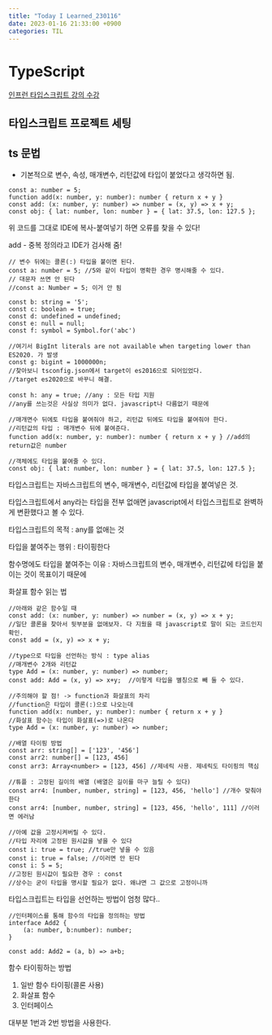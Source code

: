 ```yaml
---
title: "Today I Learned_230116"
date: 2023-01-16 21:33:00 +0900
categories: TIL
---
```


# TypeScript
[인프런 타입스크립트 강의 수강](https://www.inflearn.com/course/%ED%83%80%EC%9E%85%EC%8A%A4%ED%81%AC%EB%A6%BD%ED%8A%B8-%EC%98%AC%EC%9D%B8%EC%9B%90-1/dashboard)

## 타입스크립트 프로젝트 세팅
## ts 문법

- 기본적으로 변수, 속성, 매개변수, 리턴값에 타입이 붙었다고 생각하면 됨.

```tsx
const a: number = 5;
function add(x: number, y: number): number { return x + y }
const add: (x: number, y: number) => number = (x, y) => x + y;
const obj: { lat: number, lon: number } = { lat: 37.5, lon: 127.5 };
```

위 코드를 그대로 IDE에 복사-붙여넣기 하면 오류를 찾을 수 있다!

add - 중복 정의라고 IDE가 검사해 줌!

```tsx
// 변수 뒤에는 콜론(:) 타입을 붙이면 된다.
const a: number = 5; //5와 같이 타입이 명확한 경우 명시해줄 수 있다.
// 대문자 쓰면 안 된다
//const a: Number = 5; 이거 안 됨

const b: string = '5';
const c: boolean = true;
const d: undefined = undefined;
const e: null = null;
const f: symbol = Symbol.for('abc')

//여기서 BigInt literals are not available when targeting lower than ES2020. 가 발생
const g: bigint = 1000000n;
//찾아보니 tsconfig.json에서 target이 es2016으로 되어있었다.
//target es2020으로 바꾸니 해결.

const h: any = true; //any : 모든 타입 지원
//any를 쓰는것은 사실상 의미가 없다. javascript나 다름없기 때문에

//매개면수 뒤에토 타입을 붙여줘야 하고, 리턴값 뒤에도 타입을 붙여줘야 한다.
//리턴값의 타입 : 매개변수 뒤에 붙여준다.
function add(x: number, y: number): number { return x + y } //add의 return값은 number

//객체에도 타입을 붙여줄 수 있다.
const obj: { lat: number, lon: number } = { lat: 37.5, lon: 127.5 };
```

타입스크립트는 자바스크립트의 변수, 매개변수, 리턴값에 타입을 붙여넣은 것.

타입스크립트에서 any라는 타입을 전부 없애면 javascript에서 타입스크립트로 완벽하게 변환했다고 볼 수 있다.

타입스크립트의 목적 : any를 없애는 것

타입을 붙여주는 행위 : 타이핑한다

함수명에도 타입을 붙여주는 이유 : 자바스크립트의 변수, 매개변수, 리턴값에 타입을 붙이는 것이 목표이기 때문에

화살표 함수 읽는 법

```tsx
//아래와 같은 함수일 때
const add: (x: number, y: number) => number = (x, y) => x + y;
//일단 콜론을 찾아서 뒷부분을 없애보자. 다 지웠을 때 javascript로 말이 되는 코드인지 확인.
const add = (x, y) => x + y;

//type으로 타입을 선언하는 방식 : type alias
//매개변수 2개와 리턴값
type Add = (x: number, y: number) => number;
const add: Add = (x, y) => x+y;  //이렇게 타입을 별칭으로 빼 둘 수 있다.

//주의해야 할 점! -> function과 화살표의 차리
//function은 타입이 콜론(:)으로 나오는데
function add(x: number, y: number): number { return x + y }
//화살표 함수는 타입이 화살표(=>)로 나온다
type Add = (x: number, y: number) => number;

//배열 타이핑 방법
const arr: string[] = ['123', '456']
const arr2: number[] = [123, 456]
const arr3: Array<number> = [123, 456] //제네릭 사용. 제네릭도 타이핑의 핵심

//튜플 : 고정된 길이의 배열 (배열은 길이를 마구 늘릴 수 있다)
const arr4: [number, number, string] = [123, 456, 'hello'] //개수 맞춰야 한다
const arr4: [number, number, string] = [123, 456, 'hello', 111] //이러면 에러남

//아예 값을 고정시켜버릴 수 있다.
//타입 자리에 고정된 원시값을 넣을 수 있다
const i: true = true; //true만 넣을 수 있음
const i: true = false; //이러면 안 된다
const i: 5 = 5;
//고정된 원시값이 필요한 경우 : const
//상수는 굳이 타입을 명시할 필요가 없다. 왜냐면 그 값으로 고정이니까
```

타입스크립트는 타입을 선언하는 방법이 엄청 많다..

```tsx
//인터페이스를 통해 함수의 타입을 정의하는 방법
interface Add2 {
    (a: number, b:number): number;
}

const add: Add2 = (a, b) => a+b;
```

함수 타이핑하는 방법

1. 일반 함수 타이핑(콜론 사용)
2. 화살표 함수
3. 인터페이스

대부분 1번과 2번 방법을 사용한다.